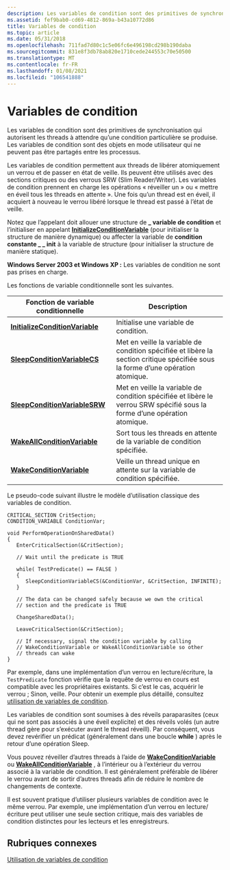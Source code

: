 ```yaml
---
description: Les variables de condition sont des primitives de synchronisation qui autorisent les threads à attendre qu’une condition particulière se produise. Les variables de condition sont des objets en mode utilisateur qui ne peuvent pas être partagés entre les processus.
ms.assetid: fef9bab0-cd69-4812-869a-b43a10772d86
title: Variables de condition
ms.topic: article
ms.date: 05/31/2018
ms.openlocfilehash: 711fad7d80c1c5e06fc6e496198cd298b190daba
ms.sourcegitcommit: 831e8f3db78ab820e1710cede244553c70e50500
ms.translationtype: MT
ms.contentlocale: fr-FR
ms.lasthandoff: 01/08/2021
ms.locfileid: "106541888"
---
```

# <a name="condition-variables"></a>Variables de condition

Les variables de condition sont des primitives de synchronisation qui autorisent les threads à attendre qu’une condition particulière se produise. Les variables de condition sont des objets en mode utilisateur qui ne peuvent pas être partagés entre les processus.

Les variables de condition permettent aux threads de libérer atomiquement un verrou et de passer en état de veille. Ils peuvent être utilisés avec des sections critiques ou des verrous SRW (Slim Reader/Writer). Les variables de condition prennent en charge les opérations « réveiller un » ou « mettre en éveil tous les threads en attente ». Une fois qu’un thread est en éveil, il acquiert à nouveau le verrou libéré lorsque le thread est passé à l’état de veille.

Notez que l’appelant doit allouer une structure de **\_ variable de condition** et l’initialiser en appelant [**InitializeConditionVariable**](/windows/win32/api/synchapi/nf-synchapi-initializeconditionvariable) (pour initialiser la structure de manière dynamique) ou affecter la variable de **condition constante \_ \_ init** à la variable de structure (pour initialiser la structure de manière statique).

**Windows Server 2003 et Windows XP :** Les variables de condition ne sont pas prises en charge.

Les fonctions de variable conditionnelle sont les suivantes.



| Fonction de variable conditionnelle                                        | Description                                                                                                    |
|--------------------------------------------------------------------|----------------------------------------------------------------------------------------------------------------|
| [**InitializeConditionVariable**](/windows/win32/api/synchapi/nf-synchapi-initializeconditionvariable) | Initialise une variable de condition.                                                                              |
| [**SleepConditionVariableCS**](/windows/win32/api/synchapi/nf-synchapi-sleepconditionvariablecs)       | Met en veille la variable de condition spécifiée et libère la section critique spécifiée sous la forme d’une opération atomique. |
| [**SleepConditionVariableSRW**](/windows/win32/api/synchapi/nf-synchapi-sleepconditionvariablesrw)     | Met en veille la variable de condition spécifiée et libère le verrou SRW spécifié sous la forme d’une opération atomique.         |
| [**WakeAllConditionVariable**](/windows/win32/api/synchapi/nf-synchapi-wakeallconditionvariable)       | Sort tous les threads en attente de la variable de condition spécifiée.                                                 |
| [**WakeConditionVariable**](/windows/win32/api/synchapi/nf-synchapi-wakeconditionvariable)             | Veille un thread unique en attente sur la variable de condition spécifiée.                                             |



 

Le pseudo-code suivant illustre le modèle d’utilisation classique des variables de condition.

``` syntax
CRITICAL_SECTION CritSection;
CONDITION_VARIABLE ConditionVar;

void PerformOperationOnSharedData()
{ 
   EnterCriticalSection(&CritSection);

   // Wait until the predicate is TRUE

   while( TestPredicate() == FALSE )
   {
      SleepConditionVariableCS(&ConditionVar, &CritSection, INFINITE);
   }

   // The data can be changed safely because we own the critical 
   // section and the predicate is TRUE

   ChangeSharedData();

   LeaveCriticalSection(&CritSection);

   // If necessary, signal the condition variable by calling
   // WakeConditionVariable or WakeAllConditionVariable so other
   // threads can wake
}
```

Par exemple, dans une implémentation d’un verrou en lecture/écriture, la `TestPredicate` fonction vérifie que la requête de verrou en cours est compatible avec les propriétaires existants. Si c’est le cas, acquérir le verrou ; Sinon, veille. Pour obtenir un exemple plus détaillé, consultez [utilisation de variables de condition](using-condition-variables.md).

Les variables de condition sont soumises à des réveils paraparasites (ceux qui ne sont pas associés à une éveil explicite) et des réveils volés (un autre thread gère pour s’exécuter avant le thread réveill). Par conséquent, vous devez revérifier un prédicat (généralement dans une boucle **while** ) après le retour d’une opération Sleep.

Vous pouvez réveiller d’autres threads à l’aide de [**WakeConditionVariable**](/windows/win32/api/synchapi/nf-synchapi-wakeconditionvariable) ou [**WakeAllConditionVariable**](/windows/win32/api/synchapi/nf-synchapi-wakeallconditionvariable) , à l’intérieur ou à l’extérieur du verrou associé à la variable de condition. Il est généralement préférable de libérer le verrou avant de sortir d’autres threads afin de réduire le nombre de changements de contexte.

Il est souvent pratique d’utiliser plusieurs variables de condition avec le même verrou. Par exemple, une implémentation d’un verrou en lecture/écriture peut utiliser une seule section critique, mais des variables de condition distinctes pour les lecteurs et les enregistreurs.

## <a name="related-topics"></a>Rubriques connexes

<dl> <dt>

[Utilisation de variables de condition](using-condition-variables.md)
</dt> </dl>

 

 
